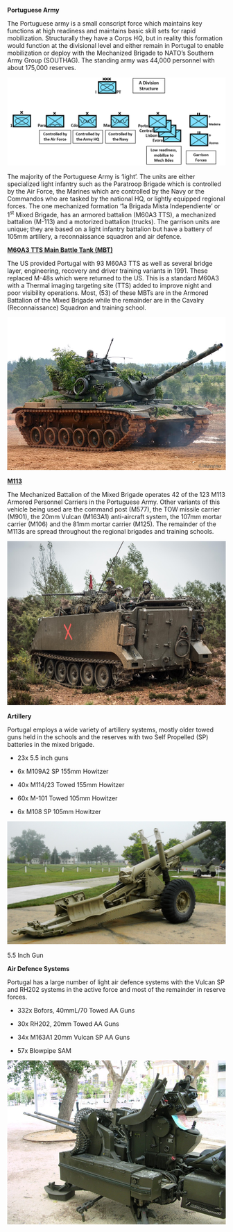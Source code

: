 **Portuguese Army**

The Portuguese army is a small conscript force which maintains key
functions at high readiness and maintains basic skill sets for rapid
mobilization. Structurally they have a Corps HQ, but in reality this
formation would function at the divisional level and either remain in
Portugal to enable mobilization or deploy with the Mechanized Brigade to
NATO’s Southern Army Group (SOUTHAG). The standing army was 44,000
personnel with about 175,000 reserves.

![](/assets/images/nato/pt/army/image1.png)

The majority of the Portuguese Army is ‘light’. The units are either
specialized light infantry such as the Paratroop Brigade which is
controlled by the Air Force, the Marines which are controlled by the
Navy or the Commandos who are tasked by the national HQ, or lightly
equipped regional forces. The one mechanized formation ‘1a Brigada Mista
Independiente’ or 1<sup>st</sup> Mixed Brigade, has an armored battalion
(M60A3 TTS), a mechanized battalion (M-113) and a motorized battalion
(trucks). The garrison units are unique; they are based on a light
infantry battalion but have a battery of 105mm artillery, a
reconnaissance squadron and air defence.

[**M60A3 TTS Main Battle Tank
(MBT)**](https://en.wikipedia.org/wiki/M60_Patton#Variants)

The US provided Portugal with 93 M60A3 TTS as well as several bridge
layer, engineering, recovery and driver training variants in 1991. These
replaced M-48s which were returned to the US. This is a standard M60A3
with a Thermal imaging targeting site (TTS) added to improve night and
poor visibility operations. Most, (53) of these MBTs are in the Armored
Battalion of the Mixed Brigade while the remainder are in the Cavalry
(Reconnaissance) Squadron and training school.

![](/assets/images/nato/pt/army/image2.jpg)

[**M113**](https://en.wikipedia.org/wiki/M113_armored_personnel_carrier)

The Mechanized Battalion of the Mixed Brigade operates 42 of the 123
M113 Armored Personnel Carriers in the Portuguese Army. Other variants
of this vehicle being used are the command post (M577), the TOW missile
carrier (M901), the 20mm Vulcan (M163A1) anti-aircraft system, the 107mm
mortar carrier (M106) and the 81mm mortar carrier (M125). The remainder
of the M113s are spread throughout the regional brigades and training
schools.

![](/assets/images/nato/pt/army/image3.jpeg)

**Artillery**

Portugal employs a wide variety of artillery systems, mostly older towed
guns held in the schools and the reserves with two Self Propelled (SP)
batteries in the mixed brigade.

  - 23x 5.5 inch guns

  - 6x M109A2 SP 155mm Howitzer

  - 40x M114/23 Towed 155mm Howitzer

  - 60x M-101 Towed 105mm Howitzer

  - 6x M108 SP 105mm Howitzer

![](/assets/images/nato/pt/army/image4.jpeg)

5.5 Inch Gun

**Air Defence Systems**

Portugal has a large number of light air defence systems with the Vulcan
SP and RH202 systems in the active force and most of the remainder in
reserve forces.

  - 332x Bofors, 40mmL/70 Towed AA Guns

  - 30x RH202, 20mm Towed AA Guns

  - 34x M163A1 20mm Vulcan SP AA Guns

  - 57x Blowpipe SAM

![](/assets/images/nato/pt/army/image5.jpeg)
